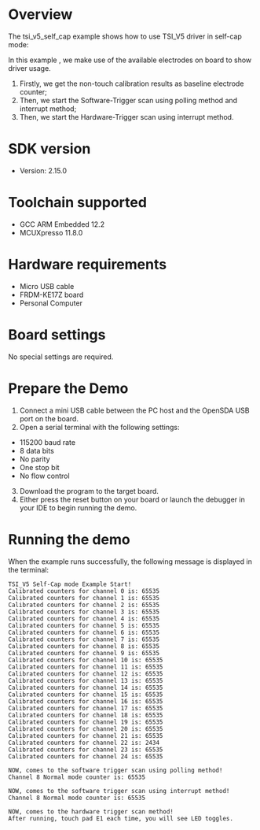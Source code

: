 Overview
========
The tsi_v5_self_cap example shows how to use TSI_V5 driver in self-cap mode:

In this example , we make use of the available electrodes on board to show driver usage.
1. Firstly, we get the non-touch calibration results as baseline electrode counter;
2. Then, we start the Software-Trigger scan using polling method and interrupt method;
3. Then, we start the Hardware-Trigger scan using interrupt method.


SDK version
===========
- Version: 2.15.0

Toolchain supported
===================
- GCC ARM Embedded  12.2
- MCUXpresso  11.8.0

Hardware requirements
=====================
- Micro USB cable
- FRDM-KE17Z board
- Personal Computer

Board settings
==============
No special settings are required.

Prepare the Demo
================
1. Connect a mini USB cable between the PC host and the OpenSDA USB port on the board.
2.  Open a serial terminal with the following settings:
   - 115200 baud rate
   - 8 data bits
   - No parity
   - One stop bit
   - No flow control
3. Download the program to the target board.
4. Either press the reset button on your board or launch the debugger in your IDE to begin running the demo.

Running the demo
================
When the example runs successfully, the following message is displayed in the terminal:

~~~~~~~~~~~~~~~~~~~~~
TSI_V5 Self-Cap mode Example Start!
Calibrated counters for channel 0 is: 65535 
Calibrated counters for channel 1 is: 65535 
Calibrated counters for channel 2 is: 65535 
Calibrated counters for channel 3 is: 65535 
Calibrated counters for channel 4 is: 65535 
Calibrated counters for channel 5 is: 65535 
Calibrated counters for channel 6 is: 65535 
Calibrated counters for channel 7 is: 65535 
Calibrated counters for channel 8 is: 65535 
Calibrated counters for channel 9 is: 65535 
Calibrated counters for channel 10 is: 65535 
Calibrated counters for channel 11 is: 65535 
Calibrated counters for channel 12 is: 65535 
Calibrated counters for channel 13 is: 65535 
Calibrated counters for channel 14 is: 65535 
Calibrated counters for channel 15 is: 65535 
Calibrated counters for channel 16 is: 65535 
Calibrated counters for channel 17 is: 65535 
Calibrated counters for channel 18 is: 65535 
Calibrated counters for channel 19 is: 65535 
Calibrated counters for channel 20 is: 65535 
Calibrated counters for channel 21 is: 65535 
Calibrated counters for channel 22 is: 2434 
Calibrated counters for channel 23 is: 65535 
Calibrated counters for channel 24 is: 65535

NOW, comes to the software trigger scan using polling method!
Channel 8 Normal mode counter is: 65535

NOW, comes to the software trigger scan using interrupt method!
Channel 8 Normal mode counter is: 65535

NOW, comes to the hardware trigger scan method!
After running, touch pad E1 each time, you will see LED toggles.
~~~~~~~~~~~~~~~~~~~~~
